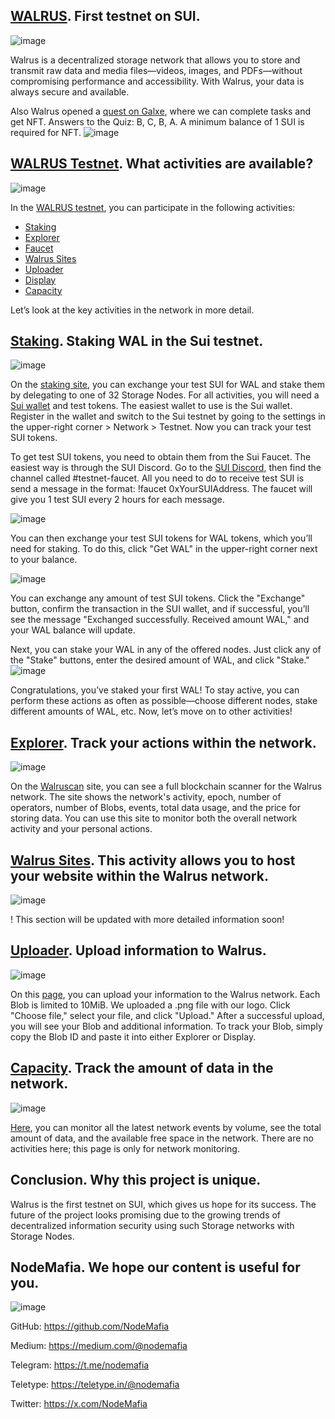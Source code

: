 ## [WALRUS](https://www.walrus.xyz/). First testnet on SUI.

![image](https://github.com/user-attachments/assets/f502421f-992b-4a39-9205-3c57ad74211b)

Walrus is a decentralized storage network that allows you to store and transmit raw data and media files—videos, images, and PDFs—without compromising performance and accessibility. With Walrus, your data is always secure and available.

Also Walrus opened a [quest on Galxe](https://app.galxe.com/quest/Walrus/GCW4GtxnAo?referral_code=GRFr2JUzJim8VD6o5t8KpWgvZZv6KrNa8IIwr3-8DeO8GjK), where we can complete tasks and get NFT. Answers to the Quiz: B, C, B, A. A minimum balance of 1 SUI is required for NFT.
![image](https://github.com/user-attachments/assets/6dfbb3d4-8f59-4b7a-beba-9fd776c92a41)


## [WALRUS Testnet](https://www.walrus.xyz/build-on-walrus). What activities are available?

![image](https://github.com/user-attachments/assets/2a0c3825-bc9c-47b1-90ba-6dbd62876d3c)

In the [WALRUS testnet](https://www.walrus.xyz/build-on-walrus), you can participate in the following activities:

- [Staking](https://stake.walrus.site)
- [Explorer](https://walruscan.com/testnet/home)
- [Faucet](https://docs.walrus.site/usage/setup.html#testnet-wal-faucet)
- [Walrus Sites](https://docs.walrus.site/walrus-sites/intro.html)
- [Uploader](https://publish.walrus.site)
- [Display](https://display.walrus.site)
- [Capacity](https://capacity.walrus.site)
  
Let’s look at the key activities in the network in more detail.

## [Staking](https://stake.walrus.site). Staking WAL in the Sui testnet.

![image](https://github.com/user-attachments/assets/edb5ec6e-577d-4b49-bb14-13ffea451e7c)


On the [staking site](https://stake.walrus.site/), you can exchange your test SUI for WAL and stake them by delegating to one of 32 Storage Nodes.
For all activities, you will need a [Sui wallet](https://suiwallet.com/) and test tokens. The easiest wallet to use is the Sui wallet. Register in the wallet and switch to the Sui testnet by going to the settings in the upper-right corner > Network > Testnet. Now you can track your test SUI tokens.

To get test SUI tokens, you need to obtain them from the Sui Faucet. The easiest way is through the SUI Discord.
Go to the [SUI Discord](https://discord.gg/sui), then find the channel called #testnet-faucet. All you need to do to receive test SUI is send a message in the format: !faucet 0xYourSUIAddress. The faucet will give you 1 test SUI every 2 hours for each message.

![image](https://github.com/user-attachments/assets/5ab22a09-6ac4-4173-9e00-a84fb1085074)

You can then exchange your test SUI tokens for WAL tokens, which you’ll need for staking. To do this, click "Get WAL" in the upper-right corner next to your balance.

![image](https://github.com/user-attachments/assets/ebadc076-aacd-4ea8-9b73-76a7cc4ff7fc)

You can exchange any amount of test SUI tokens. Click the "Exchange" button, confirm the transaction in the SUI wallet, and if successful, you’ll see the message "Exchanged successfully. Received amount WAL," and your WAL balance will update.

Next, you can stake your WAL in any of the offered nodes. Just click any of the "Stake" buttons, enter the desired amount of WAL, and click "Stake."
![image](https://github.com/user-attachments/assets/4339ef36-4c0b-43b3-848d-6695f0c35228)

Congratulations, you’ve staked your first WAL! To stay active, you can perform these actions as often as possible—choose different nodes, stake different amounts of WAL, etc. Now, let’s move on to other activities!

## [Explorer](https://walruscan.com/testnet/home). Track your actions within the network.

![image](https://github.com/user-attachments/assets/25572d8e-31f1-47f5-8b0d-99e6b1ef254f)

On the [Walruscan](https://walruscan.com/testnet/home) site, you can see a full blockchain scanner for the Walrus network. The site shows the network's activity, epoch, number of operators, number of Blobs, events, total data usage, and the price for storing data. You can use this site to monitor both the overall network activity and your personal actions.

## [Walrus Sites](https://docs.walrus.site/walrus-sites/intro.html). This activity allows you to host your website within the Walrus network.

![image](https://github.com/user-attachments/assets/8d6dbb0a-7fe9-4621-a7d9-c4b8ebc31262)

! This section will be updated with more detailed information soon!

## [Uploader](https://publish.walrus.site). Upload information to Walrus.

![image](https://github.com/user-attachments/assets/c717561f-448c-4b8d-a13e-ce003af822c4)

On this [page](https://publish.walrus.site), you can upload your information to the Walrus network. Each Blob is limited to 10MiB. We uploaded a .png file with our logo. Click "Choose file," select your file, and click "Upload." After a successful upload, you will see your Blob and additional information. To track your Blob, simply copy the Blob ID and paste it into either Explorer or Display.

## [Capacity](https://capacity.walrus.site). Track the amount of data in the network.

![image](https://github.com/user-attachments/assets/b5e92c24-bc89-4322-be79-1f727eda835d)

[Here](https://capacity.walrus.site), you can monitor all the latest network events by volume, see the total amount of data, and the available free space in the network. There are no activities here; this page is only for network monitoring.

## Conclusion. Why this project is unique.
Walrus is the first testnet on SUI, which gives us hope for its success. The future of the project looks promising due to the growing trends of decentralized information security using such Storage networks with Storage Nodes.

## NodeMafia. We hope our content is useful for you.

![image](https://github.com/user-attachments/assets/f8f95f39-e5ca-4975-9fcd-a3bf31d70522)

GitHub: https://github.com/NodeMafia

Medium: https://medium.com/@nodemafia

Telegram: https://t.me/nodemafia

Teletype: https://teletype.in/@nodemafia

Twitter: https://x.com/NodeMafia
